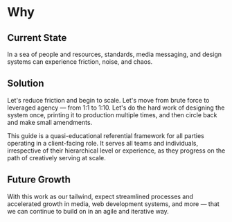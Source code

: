 # Why
## Current State
In a sea of people and resources, standards, media messaging, and design systems can experience friction, noise, and chaos.

## Solution
Let's reduce friction and begin to scale. Let's move from brute force to leveraged agency — from 1:1 to 1:10. Let's do the hard work of designing the system once, printing it to production multiple times, and then circle back and make small amendments.

This guide is a quasi-educational referential framework for all parties operating in a client-facing role. It serves all teams and individuals, irrespective of their hierarchical level or experience, as they progress on the path of creatively serving at scale.

## Future Growth
With this work as our tailwind, expect streamlined processes and accelerated growth in media, web development systems, and more — that we can continue to build on in an agile and iterative way.
